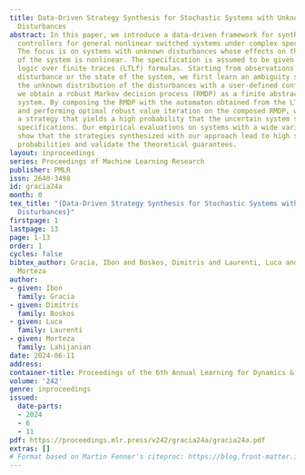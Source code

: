 ```yaml
---
title: Data-Driven Strategy Synthesis for Stochastic Systems with Unknown Nonlinear
  Disturbances
abstract: In this paper, we introduce a data-driven framework for synthesis of provably-correct
  controllers for general nonlinear switched systems under complex specifications.
  The focus is on systems with unknown disturbances whose effects on the dynamics
  of the system is nonlinear. The specification is assumed to be given as linear temporal
  logic over finite traces (LTLf) formulas. Starting from observations of either the
  disturbance or the state of the system, we first learn an ambiguity set that contains
  the unknown distribution of the disturbances with a user-defined confidence. Next,
  we obtain a robust Markov decision process (RMDP) as a finite abstraction of the
  system. By composing the RMDP with the automaton obtained from the LTLf formula
  and performing optimal robust value iteration on the composed RMDP, we synthesize
  a strategy that yields a high probability that the uncertain system satisfies the
  specifications. Our empirical evaluations on systems with a wide variety of disturbances
  show that the strategies synthesized with our approach lead to high satisfaction
  probabilities and validate the theoretical guarantees.
layout: inproceedings
series: Proceedings of Machine Learning Research
publisher: PMLR
issn: 2640-3498
id: gracia24a
month: 0
tex_title: "{Data-Driven Strategy Synthesis for Stochastic Systems with Unknown Nonlinear
  Disturbances}"
firstpage: 1
lastpage: 13
page: 1-13
order: 1
cycles: false
bibtex_author: Gracia, Ibon and Boskos, Dimitris and Laurenti, Luca and Lahijanian,
  Morteza
author:
- given: Ibon
  family: Gracia
- given: Dimitris
  family: Boskos
- given: Luca
  family: Laurenti
- given: Morteza
  family: Lahijanian
date: 2024-06-11
address:
container-title: Proceedings of the 6th Annual Learning for Dynamics & Control Conference
volume: '242'
genre: inproceedings
issued:
  date-parts:
  - 2024
  - 6
  - 11
pdf: https://proceedings.mlr.press/v242/gracia24a/gracia24a.pdf
extras: []
# Format based on Martin Fenner's citeproc: https://blog.front-matter.io/posts/citeproc-yaml-for-bibliographies/
---
```

